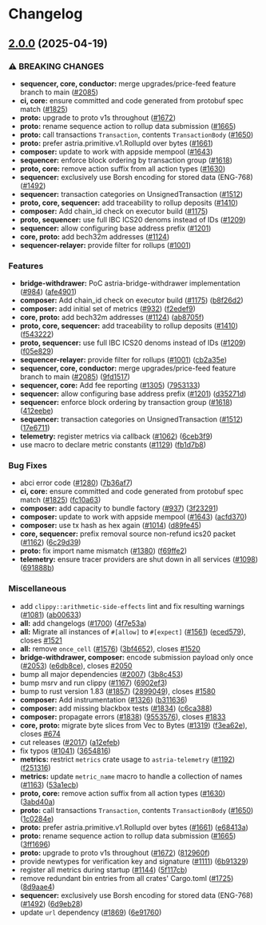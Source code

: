 # Changelog

## [2.0.0](https://github.com/astriaorg/astria-release-test/compare/composer-vv1.0.1...composer-vv2.0.0) (2025-04-19)


### ⚠ BREAKING CHANGES

* **sequencer, core, conductor:** merge upgrades/price-feed feature branch to main ([#2085](https://github.com/astriaorg/astria-release-test/issues/2085))
* **ci, core:** ensure committed and code generated from protobuf spec match ([#1825](https://github.com/astriaorg/astria-release-test/issues/1825))
* **proto:** upgrade to proto v1s throughout ([#1672](https://github.com/astriaorg/astria-release-test/issues/1672))
* **proto:** rename sequence action to rollup data submission ([#1665](https://github.com/astriaorg/astria-release-test/issues/1665))
* **proto:** call transactions `Transaction`, contents `TransactionBody` ([#1650](https://github.com/astriaorg/astria-release-test/issues/1650))
* **proto:** prefer astria.primitive.v1.RollupId over bytes ([#1661](https://github.com/astriaorg/astria-release-test/issues/1661))
* **composer:** update to work with appside mempool ([#1643](https://github.com/astriaorg/astria-release-test/issues/1643))
* **sequencer:** enforce block ordering by transaction group  ([#1618](https://github.com/astriaorg/astria-release-test/issues/1618))
* **proto, core:** remove action suffix from all action types ([#1630](https://github.com/astriaorg/astria-release-test/issues/1630))
* **sequencer:** exclusively use Borsh encoding for stored data (ENG-768) ([#1492](https://github.com/astriaorg/astria-release-test/issues/1492))
* **sequencer:** transaction categories on UnsignedTransaction ([#1512](https://github.com/astriaorg/astria-release-test/issues/1512))
* **proto, core, sequencer:** add traceability to rollup deposits ([#1410](https://github.com/astriaorg/astria-release-test/issues/1410))
* **composer:** Add chain_id check on executor build ([#1175](https://github.com/astriaorg/astria-release-test/issues/1175))
* **proto, sequencer:** use full IBC ICS20 denoms instead of IDs ([#1209](https://github.com/astriaorg/astria-release-test/issues/1209))
* **sequencer:** allow configuring base address prefix ([#1201](https://github.com/astriaorg/astria-release-test/issues/1201))
* **core, proto:** add bech32m addresses ([#1124](https://github.com/astriaorg/astria-release-test/issues/1124))
* **sequencer-relayer:** provide filter for rollups ([#1001](https://github.com/astriaorg/astria-release-test/issues/1001))

### Features

* **bridge-withdrawer:** PoC astria-bridge-withdrawer implementation ([#984](https://github.com/astriaorg/astria-release-test/issues/984)) ([afe4901](https://github.com/astriaorg/astria-release-test/commit/afe4901827d636a51a4c774f2ef4c8ee082db19c))
* **composer:** Add chain_id check on executor build ([#1175](https://github.com/astriaorg/astria-release-test/issues/1175)) ([b8f26d2](https://github.com/astriaorg/astria-release-test/commit/b8f26d2f59d837c15670a5ae900e81758feec2db))
* **composer:** add initial set of metrics ([#932](https://github.com/astriaorg/astria-release-test/issues/932)) ([f2edef9](https://github.com/astriaorg/astria-release-test/commit/f2edef9f1ce130ea6f36f3553b0308ebb9d11c51))
* **core, proto:** add bech32m addresses ([#1124](https://github.com/astriaorg/astria-release-test/issues/1124)) ([ab8705f](https://github.com/astriaorg/astria-release-test/commit/ab8705f2e0273a158db5ea5248fe0b331a818c8a))
* **proto, core, sequencer:** add traceability to rollup deposits ([#1410](https://github.com/astriaorg/astria-release-test/issues/1410)) ([f543222](https://github.com/astriaorg/astria-release-test/commit/f5432228090e794a917b6f0803f3a26dc1609dcc))
* **proto, sequencer:** use full IBC ICS20 denoms instead of IDs ([#1209](https://github.com/astriaorg/astria-release-test/issues/1209)) ([f05e829](https://github.com/astriaorg/astria-release-test/commit/f05e8297a4a9ac7d1e1d4f1a3edc266e62b23ddb))
* **sequencer-relayer:** provide filter for rollups ([#1001](https://github.com/astriaorg/astria-release-test/issues/1001)) ([cb2a35e](https://github.com/astriaorg/astria-release-test/commit/cb2a35ecafb46bada1ccbeac9086ff0f48119faf))
* **sequencer, core, conductor:** merge upgrades/price-feed feature branch to main ([#2085](https://github.com/astriaorg/astria-release-test/issues/2085)) ([9fd1517](https://github.com/astriaorg/astria-release-test/commit/9fd15173da036a3394f3a774df5c72a985e32aee))
* **sequencer, core:** Add fee reporting ([#1305](https://github.com/astriaorg/astria-release-test/issues/1305)) ([7953133](https://github.com/astriaorg/astria-release-test/commit/79531330196249e128cb7f46b2b3e14a95aff464))
* **sequencer:** allow configuring base address prefix ([#1201](https://github.com/astriaorg/astria-release-test/issues/1201)) ([d35271d](https://github.com/astriaorg/astria-release-test/commit/d35271dfb4e9cfa9c8b5f2da8fe1ddfd0f3cbdd3))
* **sequencer:** enforce block ordering by transaction group  ([#1618](https://github.com/astriaorg/astria-release-test/issues/1618)) ([412eebe](https://github.com/astriaorg/astria-release-test/commit/412eebeaaff6850bd8a97683d73062ddd82c45ad))
* **sequencer:** transaction categories on UnsignedTransaction ([#1512](https://github.com/astriaorg/astria-release-test/issues/1512)) ([17e6711](https://github.com/astriaorg/astria-release-test/commit/17e6711ce4032930519660f70a9e09af1dea90f7))
* **telemetry:** register metrics via callback ([#1062](https://github.com/astriaorg/astria-release-test/issues/1062)) ([6ceb3f9](https://github.com/astriaorg/astria-release-test/commit/6ceb3f97503566a47f3bbe6ccfaab7e296848fe7))
* use macro to declare metric constants ([#1129](https://github.com/astriaorg/astria-release-test/issues/1129)) ([fb1d7b8](https://github.com/astriaorg/astria-release-test/commit/fb1d7b86a3bbd98793b294894f1c65c81c1c414e))


### Bug Fixes

* abci error code ([#1280](https://github.com/astriaorg/astria-release-test/issues/1280)) ([7b36af7](https://github.com/astriaorg/astria-release-test/commit/7b36af7fc3b0920a13a1210c7806a9407f91850c))
* **ci, core:** ensure committed and code generated from protobuf spec match ([#1825](https://github.com/astriaorg/astria-release-test/issues/1825)) ([fc10a63](https://github.com/astriaorg/astria-release-test/commit/fc10a63a82d2854420271f3b03268e31e40b1cd7))
* **composer:** add capacity to bundle factory ([#937](https://github.com/astriaorg/astria-release-test/issues/937)) ([3f23291](https://github.com/astriaorg/astria-release-test/commit/3f2329177c5c26a509c247f1cef7f0f6ab83cfa0))
* **composer:** update to work with appside mempool ([#1643](https://github.com/astriaorg/astria-release-test/issues/1643)) ([acfd370](https://github.com/astriaorg/astria-release-test/commit/acfd3703186efd3a345e3a10e9b8bc7af1becaf0))
* **composer:** use tx hash as hex again ([#1014](https://github.com/astriaorg/astria-release-test/issues/1014)) ([d89fe45](https://github.com/astriaorg/astria-release-test/commit/d89fe45c1f57a9674551ffb9e632990064cd1923))
* **core, sequencer:** prefix removal source non-refund ics20 packet ([#1162](https://github.com/astriaorg/astria-release-test/issues/1162)) ([6c29d39](https://github.com/astriaorg/astria-release-test/commit/6c29d39e89ead4fe082962377ae02976588a33b8))
* **proto:** fix import name mismatch ([#1380](https://github.com/astriaorg/astria-release-test/issues/1380)) ([f69ffe2](https://github.com/astriaorg/astria-release-test/commit/f69ffe22a53b063984c83c5993798e249b39c46d))
* **telemetry:** ensure tracer providers are shut down in all services ([#1098](https://github.com/astriaorg/astria-release-test/issues/1098)) ([691888b](https://github.com/astriaorg/astria-release-test/commit/691888bc5c3daf4dcbb243734f11b88d48569a7e))


### Miscellaneous

* add `clippy::arithmetic-side-effects` lint and fix resulting warnings ([#1081](https://github.com/astriaorg/astria-release-test/issues/1081)) ([ab00633](https://github.com/astriaorg/astria-release-test/commit/ab00633808dba175e0bc5e1fd8712f81a56c6541))
* **all:** add changelogs ([#1700](https://github.com/astriaorg/astria-release-test/issues/1700)) ([4f7e53a](https://github.com/astriaorg/astria-release-test/commit/4f7e53a7da874e7b198c102da74da54729999e7a))
* **all:** Migrate all instances of `#[allow]` to `#[expect]` ([#1561](https://github.com/astriaorg/astria-release-test/issues/1561)) ([eced579](https://github.com/astriaorg/astria-release-test/commit/eced5797ead1ee6bd094d3574fe61cdad04e5702)), closes [#1521](https://github.com/astriaorg/astria-release-test/issues/1521)
* **all:** remove `once_cell` ([#1576](https://github.com/astriaorg/astria-release-test/issues/1576)) ([3bf4652](https://github.com/astriaorg/astria-release-test/commit/3bf4652899fd6ab1d5fd6e9caca7369d078bbc40)), closes [#1520](https://github.com/astriaorg/astria-release-test/issues/1520)
* **bridge-withdrawer, composer:** encode submission payload only once ([#2053](https://github.com/astriaorg/astria-release-test/issues/2053)) ([e6db8ce](https://github.com/astriaorg/astria-release-test/commit/e6db8ce9e8836cbfcec6cf994d77c24ed0648f59)), closes [#2050](https://github.com/astriaorg/astria-release-test/issues/2050)
* bump all major dependencies ([#2007](https://github.com/astriaorg/astria-release-test/issues/2007)) ([3b8c453](https://github.com/astriaorg/astria-release-test/commit/3b8c453f10d2d02f4be934aaaecd9d9ab76c0202))
* bump msrv and run clippy ([#1167](https://github.com/astriaorg/astria-release-test/issues/1167)) ([6902ef3](https://github.com/astriaorg/astria-release-test/commit/6902ef35370e5980a76302fc756e1a9a56af21b5))
* bump to rust version 1.83 ([#1857](https://github.com/astriaorg/astria-release-test/issues/1857)) ([2899049](https://github.com/astriaorg/astria-release-test/commit/2899049bf0dd5bd7ba05927a5daf73ee986a46dc)), closes [#1580](https://github.com/astriaorg/astria-release-test/issues/1580)
* **composer:** Add instrumentation ([#1326](https://github.com/astriaorg/astria-release-test/issues/1326)) ([b311636](https://github.com/astriaorg/astria-release-test/commit/b311636d5cc35b2e9b03b802bc5ae0a1b727a13d))
* **composer:** add missing blackbox tests ([#1834](https://github.com/astriaorg/astria-release-test/issues/1834)) ([c6ca388](https://github.com/astriaorg/astria-release-test/commit/c6ca388d4b40b36b8d95b96afcb6b5f2e4917a22))
* **composer:** propagate errors ([#1838](https://github.com/astriaorg/astria-release-test/issues/1838)) ([9553576](https://github.com/astriaorg/astria-release-test/commit/955357613150f996ac786e2eeaa603d6ea94d268)), closes [#1833](https://github.com/astriaorg/astria-release-test/issues/1833)
* **core, proto:** migrate byte slices from Vec to Bytes ([#1319](https://github.com/astriaorg/astria-release-test/issues/1319)) ([f3ea62e](https://github.com/astriaorg/astria-release-test/commit/f3ea62eaf47035c5936039abf170522092ff2b36)), closes [#674](https://github.com/astriaorg/astria-release-test/issues/674)
* cut releases ([#2017](https://github.com/astriaorg/astria-release-test/issues/2017)) ([a12efeb](https://github.com/astriaorg/astria-release-test/commit/a12efeb0e4000d8ac2adc4e70ced4954cfbbb94c))
* fix typos ([#1041](https://github.com/astriaorg/astria-release-test/issues/1041)) ([3654816](https://github.com/astriaorg/astria-release-test/commit/3654816a921411f8b9214de8af8430709618ad56))
* **metrics:** restrict `metrics` crate usage to `astria-telemetry` ([#1192](https://github.com/astriaorg/astria-release-test/issues/1192)) ([f251316](https://github.com/astriaorg/astria-release-test/commit/f25131683865a8952a9b2cf24b1e541a882b571a))
* **metrics:** update `metric_name` macro to handle a collection of names ([#1163](https://github.com/astriaorg/astria-release-test/issues/1163)) ([53a1ecb](https://github.com/astriaorg/astria-release-test/commit/53a1ecb5afca0ccdbf412674eaca96227d377379))
* **proto, core:** remove action suffix from all action types ([#1630](https://github.com/astriaorg/astria-release-test/issues/1630)) ([3abd40a](https://github.com/astriaorg/astria-release-test/commit/3abd40ab2ecee5a425ff592859bf8ae8fd2c4a97))
* **proto:** call transactions `Transaction`, contents `TransactionBody` ([#1650](https://github.com/astriaorg/astria-release-test/issues/1650)) ([1c0284e](https://github.com/astriaorg/astria-release-test/commit/1c0284edd1cb2897ad7528ee96d147781cb354f9))
* **proto:** prefer astria.primitive.v1.RollupId over bytes ([#1661](https://github.com/astriaorg/astria-release-test/issues/1661)) ([e68413a](https://github.com/astriaorg/astria-release-test/commit/e68413a01aacf54b72a9656bbf893b9c9425e5b8))
* **proto:** rename sequence action to rollup data submission ([#1665](https://github.com/astriaorg/astria-release-test/issues/1665)) ([3ff1696](https://github.com/astriaorg/astria-release-test/commit/3ff1696ab6093a5f131186fd5defe68cf13f22a2))
* **proto:** upgrade to proto v1s throughout ([#1672](https://github.com/astriaorg/astria-release-test/issues/1672)) ([812960f](https://github.com/astriaorg/astria-release-test/commit/812960f713d07d7aeed479c5e805d6238fe20312))
* provide newtypes for verification key and signature ([#1111](https://github.com/astriaorg/astria-release-test/issues/1111)) ([6b91329](https://github.com/astriaorg/astria-release-test/commit/6b91329e0267cbb164bd14d5208f68014e4251fe))
* register all metrics during startup ([#1144](https://github.com/astriaorg/astria-release-test/issues/1144)) ([5f117cb](https://github.com/astriaorg/astria-release-test/commit/5f117cb9148016070297f0a4eb1e1f975fc94e4a))
* remove redundant bin entries from all crates' Cargo.toml ([#1725](https://github.com/astriaorg/astria-release-test/issues/1725)) ([8d9aae4](https://github.com/astriaorg/astria-release-test/commit/8d9aae4027ac4c0eb6758f2fb620e5e378f5e76b))
* **sequencer:** exclusively use Borsh encoding for stored data (ENG-768) ([#1492](https://github.com/astriaorg/astria-release-test/issues/1492)) ([6d9eb28](https://github.com/astriaorg/astria-release-test/commit/6d9eb288efc071402078db258f9146b93e1918c4))
* update `url` dependency ([#1869](https://github.com/astriaorg/astria-release-test/issues/1869)) ([6e91760](https://github.com/astriaorg/astria-release-test/commit/6e91760cd67832db997c1534b5dc0394d7d0d113))
